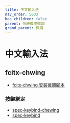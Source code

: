 ```yaml
---
title: 中文輸入法
nav_order: 5003
has_children: false
parent: 系統環境微調
grand_parent: 微調
---
```



# 中文輸入法


## fcitx-chwing

* [fcitx-chwing 安裝微調腳本](https://github.com/samwhelp/note-about-manjaro/tree/gh-pages/_demo/adjustment/env/im/fcitx-chewing)


### 按鍵綁定

* [spec-keybind-chewing](https://github.com/samwhelp/note-about-manjaro/blob/gh-pages/_demo/adjustment/env/im/fcitx-chewing/spec-keybind-chewing.md)
* [spec-keybind](https://github.com/samwhelp/note-about-manjaro/blob/gh-pages/_demo/adjustment/env/im/fcitx-chewing/spec-keybind.md)
